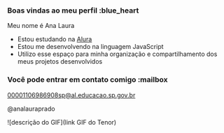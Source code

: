 ### Boas vindas ao meu perfil :blue_heart

Meu nome é Ana Laura

- Estou estudando na [Alura](https://www.alura.com.br)
- Estou me desenvolvendo na linguagem JavaScript
- Utilizo esse espaço para minha organização e compartilhamento dos meus projetos desenvolvidos

### Você pode entrar em contato comigo :mailbox

00001106986908sp@al.educacao.sp.gov.br

@analauraprado

![descrição do GIF](link GIF do Tenor)
